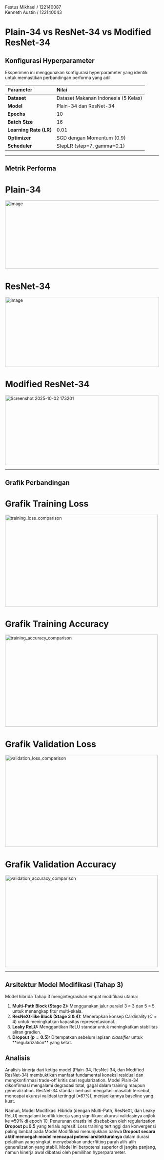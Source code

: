 Festus Mikhael / 122140087  
Kenneth Austin / 122140043

# Plain-34 vs ResNet-34  vs Modified ResNet-34

## Konfigurasi Hyperparameter

Eksperimen ini menggunakan konfigurasi hyperparameter yang identik untuk memastikan perbandingan performa yang adil.

| Parameter | Nilai |
| :--- | :--- |
| **Dataset** | Dataset Makanan Indonesia (5 Kelas) |
| **Model** | Plain-34 dan ResNet-34 |
| **Epochs** | 10 |
| **Batch Size** | 16 |
| **Learning Rate (LR)** | 0.01 |
| **Optimizer** | SGD dengan Momentum (0.9) |
| **Scheduler** | StepLR (step=7, gamma=0.1) |

---

## Metrik Performa

# Plain-34
<img width="507" height="223" alt="image" src="https://github.com/user-attachments/assets/2912267b-b6cf-4afe-8c0c-d16365b83de8" />

# ResNet-34
<img width="504" height="228" alt="image" src="https://github.com/user-attachments/assets/3cf93b83-9fbb-4b70-ae2d-0e32a236cd91" />

# Modified ResNet-34
<img width="502" height="228" alt="Screenshot 2025-10-02 173201" src="https://github.com/user-attachments/assets/353efbb0-2401-42b8-85ce-c3379fbd21db" />

---

## Grafik Perbandingan

# Grafik Training Loss
<img width="500" height="300" alt="training_loss_comparison" src="https://github.com/user-attachments/assets/01f09a18-3582-4fe2-ae27-f2c51d38c3f4" />

# Grafik Training Accuracy
<img width="500" height="300" alt="training_accuracy_comparison" src="https://github.com/user-attachments/assets/e5a79959-2f5e-4221-82ac-979dde8d970d" />

# Grafik Validation Loss
<img width="500" height="300" alt="validation_loss_comparison" src="https://github.com/user-attachments/assets/add17b33-f462-41c1-98a6-8b9df7f94f7b" />

# Grafik Validation Accuracy
<img width="500" height="300" alt="validation_accuracy_comparison" src="https://github.com/user-attachments/assets/5db351d5-74d3-43fc-bf80-f6c7fac953c3" />

---

## Arsitektur Model Modifikasi (Tahap 3)

Model hibrida Tahap 3 mengintegrasikan empat modifikasi utama:

1.  **Multi-Path Block (Stage 2):** Menggunakan jalur paralel $3 \times 3$ dan $5 \times 5$ untuk menangkap fitur multi-skala.
2.  **ResNeXt-like Block (Stage 3 & 4):** Menerapkan konsep Cardinality ($C=4$) untuk meningkatkan kapasitas representasional.
3.  **Leaky ReLU:** Menggantikan ReLU standar untuk meningkatkan stabilitas aliran gradien.
4.  **Dropout ($p=0.5$):** Ditempatkan sebelum lapisan *classifier* untuk \*\*regularization\*\* yang ketat.

## Analisis

Analisis kinerja dari ketiga model (Plain-34, ResNet-34, dan Modified ResNet-34) membuktikan manfaat fundamental koneksi residual dan mengkonfirmasi trade-off kritis dari regularization. Model Plain-34 dikonfirmasi mengalami degradasi total, gagal dalam training maupun generalization. ResNet-34 standar berhasil mengatasi masalah tersebut, mencapai akurasi validasi tertinggi (≈67%), menjadikannya baseline yang kuat.

Namun, Model Modifikasi Hibrida (dengan Multi-Path, ResNeXt, dan Leaky ReLU) mengalami konflik kinerja yang signifikan: akurasi validasinya anjlok ke ≈59% di epoch 10. Penurunan drastis ini disebabkan oleh regularization **Dropout p=0.5** yang terlalu agresif. Loss training tertinggi dan konvergensi paling lambat pada Model Modifikasi menunjukkan bahwa **Dropout secara aktif mencegah model mencapai potensi arsitekturalnya** dalam durasi pelatihan yang singkat, menyebabkan underfitting parah alih-alih generalization yang stabil. Model ini berpotensi superior di jangka panjang, namun kinerja awal dibatasi oleh pemilihan hyperparameter.


